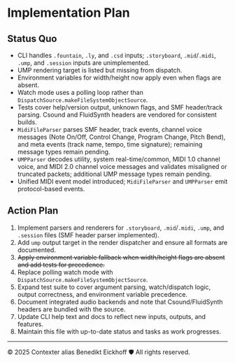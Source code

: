 # Implementation Plan

## Status Quo

- CLI handles `.fountain`, `.ly`, and `.csd` inputs; `.storyboard`, `.mid`/`.midi`, `.ump`, and `.session` inputs are unimplemented.
- UMP rendering target is listed but missing from dispatch.
- Environment variables for width/height now apply even when flags are absent.
- Watch mode uses a polling loop rather than `DispatchSource.makeFileSystemObjectSource`.
- Tests cover help/version output, unknown flags, and SMF header/track parsing. Csound and FluidSynth headers are vendored for consistent builds.
- `MidiFileParser` parses SMF header, track events, channel voice messages (Note On/Off, Control Change, Program Change, Pitch Bend), and meta events (track name, tempo, time signature); remaining message types remain pending.
- `UMPParser` decodes utility, system real-time/common, MIDI 1.0 channel voice, and MIDI 2.0 channel voice messages and validates misaligned or truncated packets; additional UMP message types remain pending.
- Unified MIDI event model introduced; `MidiFileParser` and `UMPParser` emit protocol-based events.

## Action Plan

1. Implement parsers and renderers for `.storyboard`, `.mid`/`.midi`, `.ump`, and `.session` files (SMF header parser implemented).
2. Add `ump` output target in the render dispatcher and ensure all formats are documented.
3. ~~Apply environment variable fallback when width/height flags are absent and add tests for precedence.~~
4. Replace polling watch mode with `DispatchSource.makeFileSystemObjectSource`.
5. Expand test suite to cover argument parsing, watch/dispatch logic, output correctness, and environment variable precedence.
6. Document integrated audio backends and note that Csound/FluidSynth headers are bundled with the source.
7. Update CLI help text and docs to reflect new inputs, outputs, and features.
8. Maintain this file with up-to-date status and tasks as work progresses.

---

© 2025 Contexter alias Benedikt Eickhoff 🛡️ All rights reserved.
